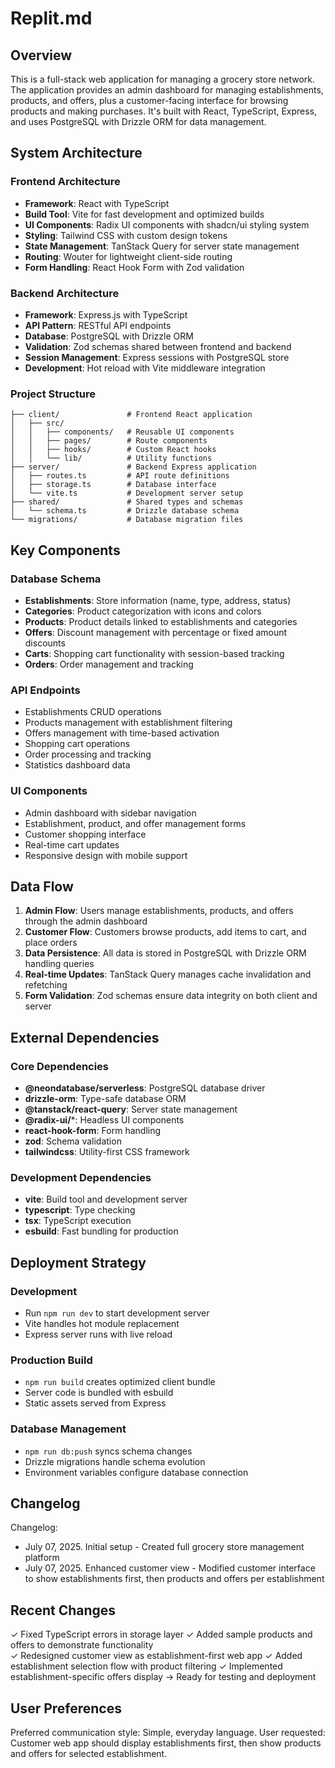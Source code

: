 # Replit.md

## Overview

This is a full-stack web application for managing a grocery store network. The application provides an admin dashboard for managing establishments, products, and offers, plus a customer-facing interface for browsing products and making purchases. It's built with React, TypeScript, Express, and uses PostgreSQL with Drizzle ORM for data management.

## System Architecture

### Frontend Architecture
- **Framework**: React with TypeScript
- **Build Tool**: Vite for fast development and optimized builds
- **UI Components**: Radix UI components with shadcn/ui styling system
- **Styling**: Tailwind CSS with custom design tokens
- **State Management**: TanStack Query for server state management
- **Routing**: Wouter for lightweight client-side routing
- **Form Handling**: React Hook Form with Zod validation

### Backend Architecture
- **Framework**: Express.js with TypeScript
- **API Pattern**: RESTful API endpoints
- **Database**: PostgreSQL with Drizzle ORM
- **Validation**: Zod schemas shared between frontend and backend
- **Session Management**: Express sessions with PostgreSQL store
- **Development**: Hot reload with Vite middleware integration

### Project Structure
```
├── client/               # Frontend React application
│   ├── src/
│   │   ├── components/   # Reusable UI components
│   │   ├── pages/        # Route components
│   │   ├── hooks/        # Custom React hooks
│   │   └── lib/          # Utility functions
├── server/               # Backend Express application
│   ├── routes.ts         # API route definitions
│   ├── storage.ts        # Database interface
│   └── vite.ts           # Development server setup
├── shared/               # Shared types and schemas
│   └── schema.ts         # Drizzle database schema
└── migrations/           # Database migration files
```

## Key Components

### Database Schema
- **Establishments**: Store information (name, type, address, status)
- **Categories**: Product categorization with icons and colors
- **Products**: Product details linked to establishments and categories
- **Offers**: Discount management with percentage or fixed amount discounts
- **Carts**: Shopping cart functionality with session-based tracking
- **Orders**: Order management and tracking

### API Endpoints
- Establishments CRUD operations
- Products management with establishment filtering
- Offers management with time-based activation
- Shopping cart operations
- Order processing and tracking
- Statistics dashboard data

### UI Components
- Admin dashboard with sidebar navigation
- Establishment, product, and offer management forms
- Customer shopping interface
- Real-time cart updates
- Responsive design with mobile support

## Data Flow

1. **Admin Flow**: Users manage establishments, products, and offers through the admin dashboard
2. **Customer Flow**: Customers browse products, add items to cart, and place orders
3. **Data Persistence**: All data is stored in PostgreSQL with Drizzle ORM handling queries
4. **Real-time Updates**: TanStack Query manages cache invalidation and refetching
5. **Form Validation**: Zod schemas ensure data integrity on both client and server

## External Dependencies

### Core Dependencies
- **@neondatabase/serverless**: PostgreSQL database driver
- **drizzle-orm**: Type-safe database ORM
- **@tanstack/react-query**: Server state management
- **@radix-ui/***: Headless UI components
- **react-hook-form**: Form handling
- **zod**: Schema validation
- **tailwindcss**: Utility-first CSS framework

### Development Dependencies
- **vite**: Build tool and development server
- **typescript**: Type checking
- **tsx**: TypeScript execution
- **esbuild**: Fast bundling for production

## Deployment Strategy

### Development
- Run `npm run dev` to start development server
- Vite handles hot module replacement
- Express server runs with live reload

### Production Build
- `npm run build` creates optimized client bundle
- Server code is bundled with esbuild
- Static assets served from Express

### Database Management
- `npm run db:push` syncs schema changes
- Drizzle migrations handle schema evolution
- Environment variables configure database connection

## Changelog

Changelog:
- July 07, 2025. Initial setup - Created full grocery store management platform
- July 07, 2025. Enhanced customer view - Modified customer interface to show establishments first, then products and offers per establishment

## Recent Changes

✓ Fixed TypeScript errors in storage layer
✓ Added sample products and offers to demonstrate functionality  
✓ Redesigned customer view as establishment-first web app
✓ Added establishment selection flow with product filtering
✓ Implemented establishment-specific offers display
→ Ready for testing and deployment

## User Preferences

Preferred communication style: Simple, everyday language.
User requested: Customer web app should display establishments first, then show products and offers for selected establishment.